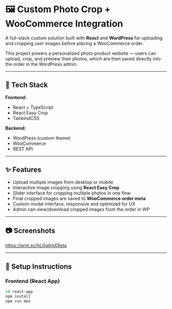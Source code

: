 # 🖼️ Custom Photo Crop + WooCommerce Integration

A full-stack custom solution built with **React** and **WordPress** for uploading and cropping user images before placing a WooCommerce order.

This project powers a personalized photo product website — users can upload, crop, and preview their photos, which are then saved directly into the order in the WordPress admin.

---

## 🚀 Tech Stack

**Frontend:**
- React + TypeScript
- React Easy Crop
- TailwindCSS

**Backend:**
- WordPress (custom theme)
- WooCommerce
- REST API

---

## ✨ Features

- Upload multiple images from desktop or mobile
- Interactive image cropping using **React Easy Crop**
- Slider interface for cropping multiple photos in one flow
- Final cropped images are saved to **WooCommerce order meta**
- Custom modal interface, responsive and optimized for UX
- Admin can view/download cropped images from the order in WP

---

## 📷 Screenshots

https://prnt.sc/hLGqlimX9stq

---

## 🔧 Setup Instructions

### Frontend (React App)
```bash
cd react-app
npm install
npm run dev
